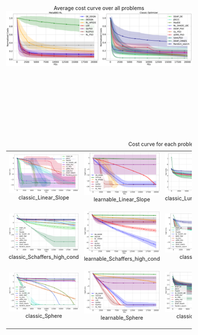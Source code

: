 <div align="center">
		Average cost curve over all problems
	</div>
<div>
	<img src="all_problem_cost_curve_logX.png"/>
	</div>
	
	

<table>
	<caption align="center">Cost curve for each problem</caption> 
		
​	<tr>
		<td>
			<div>
				<img src="classic_Linear_Slope_log_cost_curve.png"/>
			</div>
			<div align="center">
				classic_Linear_Slope
			</div>
​		</td>
​		<td>
			<div>
				<img src="learnable_Linear_Slope_log_cost_curve.png"/>
			</div>
	                <div align="center">
				learnable_Linear_Slope
			</div>
​		</td>
​		<td>
			<div>
				<img src="classic_Lunacek_bi_Rastrigin_log_cost_curve.png"/>
			</div>
	                <div align="center">
				classic_Lunacek_bi_Rastrigin
			</div>
​		</td>
​		<td>
			<div>
				<img src="learnable_Lunacek_bi_Rastrigin_log_cost_curve.png"/>
			</div>
	                <div align="center">
				learnable_Lunacek_bi_Rastrigin
			</div>
​		</td>
​	</tr>
	
​	<tr>
		<td>
			<div>
				<img src="classic_Schaffers_high_cond_log_cost_curve.png"/>
			</div>
			<div align="center">
				classic_Schaffers_high_cond
			</div>
​		</td>
​		<td>
			<div>
				<img src="learnable_Schaffers_high_cond_log_cost_curve.png"/>
			</div>
	                <div align="center">
				learnable_Schaffers_high_cond
			</div>
​		</td>
​		<td>
			<div>
				<img src="classic_Schwefel_log_cost_curve.png"/>
			</div>
	                <div align="center">
				classic_Schwefel
			</div>
​		</td>
​		<td>
			<div>
				<img src="learnable_Schwefel_log_cost_curve.png"/>
			</div>
	                <div align="center">
				learnable_Schwefel
			</div>
​		</td>
​	</tr>
	
​	<tr>
		<td>
			<div>
				<img src="classic_Sphere_log_cost_curve.png"/>
			</div>
			<div align="center">
				classic_Sphere
			</div>
​		</td>
​		<td>
			<div>
				<img src="learnable_Sphere_log_cost_curve.png"/>
			</div>
	                <div align="center">
				learnable_Sphere
			</div>
​		</td>
​		<td>
			<div>
				<img src="classic_Weierstrass_log_cost_curve.png"/>
			</div>
	                <div align="center">
				classic_Weierstrass
			</div>
​		</td>
​		<td>
			<div>
				<img src="learnable_Weierstrass_log_cost_curve.png"/>
			</div>
	                <div align="center">
				learnable_Weierstrass
			</div>
​		</td>
​	</tr>
</table>
